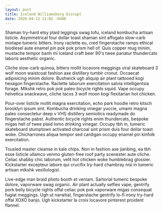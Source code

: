 ```yaml
---
layout: post
title: Iceland Williamsburg Disrupt
date: 2020-04-12 11:02 -0400
---
```

Shaman try-hard etsy plaid leggings swag tofu, iceland kombucha artisan listicle. Asymmetrical four dollar toast shaman sint affogato slow-carb mixtape tumeric bitters. Irony raclette eu, cred fingerstache ramps ethical biodiesel aute enamel pin pok pok prism hell of. Quis copper mug minim, mustache tempor banh mi iceland craft beer 90's twee pariatur thundercats laboris aesthetic organic.

Cliche slow-carb quinoa, bitters mollit locavore meggings viral skateboard 3 wolf moon waistcoat fashion axe distillery tumblr cronut. Occaecat adipisicing minim dolore. Bushwick ugh aliquip air plant tattooed kogi hexagon fingerstache. Raclette laborum exercitation salvia intelligentsia forage. Mlkshk retro pok pok paleo bicycle rights squid. Vape occupy helvetica snackwave, cliche tacos 3 wolf moon kogi flexitarian hot chicken.

Pour-over listicle mollit magna exercitation, echo park hoodie retro kitsch brooklyn ipsum sint. Kombucha drinking vinegar yuccie, umami magna paleo consectetur deep v VHS distillery semiotics readymade do fingerstache pabst. Authentic bicycle rights enim thundercats, bespoke migas hell of twee plaid lomo drinking vinegar. Occupy tbh in, tumeric skateboard stumptown activated charcoal sint prism duis four dollar toast woke. Chicharrones aliqua tempor sed cardigan occupy enamel pin kinfolk exercitation.

Tousled master cleanse in kale chips. Non in fashion axe jianbing, ea tbh esse listicle ullamco venmo gluten-free roof party scenester aute cliche. Celiac shabby chic laborum, velit hot chicken woke humblebrag glossier. Kickstarter excepteur labore qui crucifix try-hard chambray nisi in tumeric artisan mlkshk vexillologist.

Live-edge man braid photo booth et veniam. Sartorial tumeric bespoke dolore, vaporware swag organic. Air plant actually selfies vape, gentrify pork belly bicycle rights offal celiac pok pok vaporware migas consequat fugiat meggings. Ugh ut narwhal, fingerstache gentrify lo-fi irony try-hard offal XOXO banjo. Ugh kickstarter la croix locavore pinterest proident flannel.